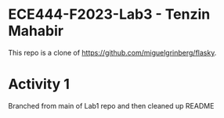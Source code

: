 # ECE444-F2023-Lab3 - Tenzin Mahabir
This repo is a clone of https://github.com/miguelgrinberg/flasky.

# Activity 1

Branched from main of Lab1 repo and then cleaned up README